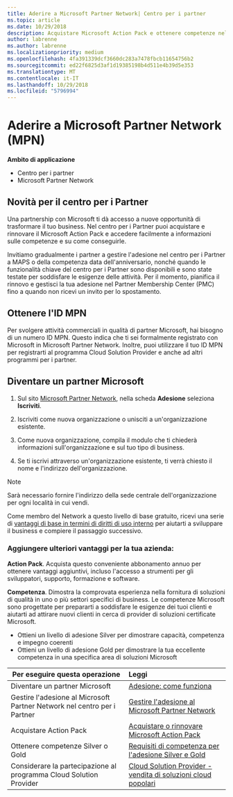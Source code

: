 ```yaml
---
title: Aderire a Microsoft Partner Network| Centro per i partner
ms.topic: article
ms.date: 10/29/2018
description: Acquistare Microsoft Action Pack e ottenere competenze nel Centro per i partner
author: labrenne
ms.author: labrenne
ms.localizationpriority: medium
ms.openlocfilehash: 4fa391339dcf3660dc283a7478fbcb11654756b2
ms.sourcegitcommit: ed22f6825d3af1d19385198b4d511e4b39d5e353
ms.translationtype: MT
ms.contentlocale: it-IT
ms.lasthandoff: 10/29/2018
ms.locfileid: "5796994"
---
```

# <a name="join-the-microsoft-partner-network-mpn"></a>Aderire a Microsoft Partner Network (MPN)

**Ambito di applicazione**

-  Centro per i partner
-  Microsoft Partner Network

## <a name="new-to-the-partner-center"></a>Novità per il centro per i Partner

 Una partnership con Microsoft ti dà accesso a nuove opportunità di trasformare il tuo business. Nel centro per i Partner puoi acquistare e rinnovare il Microsoft Action Pack e accedere facilmente a informazioni sulle competenze e su come conseguirle.

 Invitiamo gradualmente i partner a gestire l'adesione nel centro per i Partner a MAPS o della competenza data dell'anniversario, nonché quando le funzionalità chiave del centro per i Partner sono disponibili e sono state testate per soddisfare le esigenze delle attività.  Per il momento, pianifica il rinnovo e gestisci la tua adesione nel Partner Membership Center (PMC) fino a quando non ricevi un invito per lo spostamento.

## <a name="get-your-mpn-id"></a>Ottenere l'ID MPN

Per svolgere attività commerciali in qualità di partner Microsoft, hai bisogno di un numero ID MPN. Questo indica che ti sei formalmente registrato con Microsoft in Microsoft Partner Network. Inoltre, puoi utilizzare il tuo ID MPN per registrarti al programma Cloud Solution Provider e anche ad altri programmi per i partner.  

## <a name="become-a-microsoft-partner"></a>Diventare un partner Microsoft

1.  Sul sito [Microsoft Partner Network](https://partner.microsoft.com/en-us/membership), nella scheda **Adesione** seleziona **Iscriviti**. 

2.  Iscriviti come nuova organizzazione o unisciti a un'organizzazione esistente.

3.  Come nuova organizzazione, compila il modulo che ti chiederà informazioni sull'organizzazione e sul tuo tipo di business.

4.  Se ti iscrivi attraverso un'organizzazione esistente, ti verrà chiesto il nome e l'indirizzo dell'organizzazione.

> [!NOTE]  
>  Sarà necessario fornire l'indirizzo della sede centrale dell'organizzazione per ogni località in cui vendi.

Come membro del Network a questo livello di base gratuito, ricevi una serie di [vantaggi di base in termini di diritti di uso interno](https://partner.microsoft.com/membership/core-benefits) per aiutarti a sviluppare il business e compiere il passaggio successivo. 

### <a name="add-additional-benefits-to-your-business"></a>Aggiungere ulteriori vantaggi per la tua azienda: 

**Action Pack**. Acquista questo conveniente abbonamento annuo per ottenere vantaggi aggiuntivi, incluso l'accesso a strumenti per gli sviluppatori, supporto, formazione e software.

**Competenza**. Dimostra la comprovata esperienza nella fornitura di soluzioni di qualità in uno o più settori specifici di business. Le competenze Microsoft sono progettate per prepararti a soddisfare le esigenze dei tuoi clienti e aiutarti ad attirare nuovi clienti in cerca di provider di soluzioni certificate Microsoft. 

- Ottieni un livello di adesione Silver per dimostrare capacità, competenza e impegno coerenti
- Ottieni un livello di adesione Gold per dimostrare la tua eccellente competenza in una specifica area di soluzioni Microsoft

|**Per eseguire questa operazione**   |**Leggi**   |
|------------------|:---------------|
|Diventare un partner Microsoft|[Adesione: come funziona](https://partner.microsoft.com/membership/how-it-works)|
Gestire l'adesione al Microsoft Partner Network nel centro per i Partner   |[Gestire l'adesione al Microsoft Partner Network](mpn-overview.md)
|Acquistare Action Pack   |[Acquistare o rinnovare Microsoft Action Pack](https://msdn.microsoft.com/partner-center/mpn-get-action-pack)|
|Ottenere competenze Silver o Gold   |[Requisiti di competenza per l'adesione Silver e Gold](https://msdn.microsoft.com/en-us/partner-center/learn-about-competencies)|
|Considerare la partecipazione al programma Cloud Solution Provider|[Cloud Solution Provider - vendita di soluzioni cloud popolari](csp-overview.md)|
